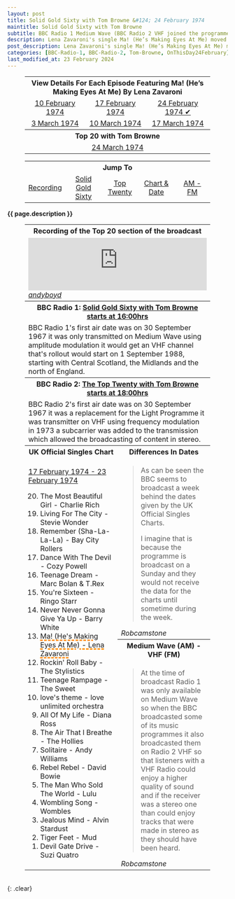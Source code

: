```yaml
---
layout: post
title: Solid Gold Sixty with Tom Browne &#124; 24 February 1974
maintitle: Solid Gold Sixty with Tom Browne
subtitle: BBC Radio 1 Medium Wave (BBC Radio 2 VHF joined the programme for the top 20)
description: Lena Zavaroni's single Ma! (He’s Making Eyes At Me) moved up the charts from number 16 to number 13.
post_description: Lena Zavaroni's single Ma! (He’s Making Eyes At Me) moved up the charts from number 16 to number 13.
categories: [BBC-Radio-1, BBC-Radio-2, Tom-Browne, OnThisDay24February]
last_modified_at: 23 February 2024
---
```


<figure class="fig3">
<table style="text-align:center;">
<tr><th colspan="3">View Details For Each Episode Featuring Ma! (He’s Making Eyes At Me) By Lena Zavaroni</th></tr>
<tr><td><a href="/1974-02-10-Solid-Gold-Sixty-with-Tom-Browne/">10 February 1974</a></td><td><a href="/1974-02-17-Solid-Gold-Sixty-with-Tom-Browne/">17 February 1974</a></td><td><a href="/1974-02-24-Solid-Gold-Sixty-with-Tom-Browne/">24 February 1974 &#x2714;</a></td></tr>

<tr><td><a href="/1974-03-03-Solid-Gold-Sixty-with-Tom-Browne/">3 March 1974</a></td><td><a href="/1974-03-10-Solid-Gold-Sixty-with-Tom-Browne/">10 March 1974</a></td><td><a href="/1974-03-17-Solid-Gold-Sixty-with-Tom-Browne/">17 March 1974</a></td></tr>
<tr><th colspan="3">Top 20 with Tom Browne</th></tr>
<tr><td colspan="3"><a href="/1974-03-24-Top-20-with-Tom-Browne">24 March 1974</a></td></tr>
</table>
</figure>

<figure class="fig3">
<table style="text-align:center;">
<tr><th colspan="5">Jump To</th></tr>
<tr><td style="width:20%;"><a href="#infobox1">Recording</a></td><td style="width:20%;"><a href="#infobox2">Solid Gold Sixty</a></td><td style="width:20%;"><a href="#infobox3">Top Twenty</a></td><td style="width:20%;"><a href="#infobox4">Chart & Date</a></td><td style="width:20%;"><a href="#infobox5">AM - FM</a></td></tr>
</table>
</figure>

<strong>{{ page.description }}</strong>

<figure class="fig3">
<table>
<tr id="infobox1"><th colspan="2">Recording of the Top 20 section of the broadcast</th></tr>
<tr><td colspan="2">
<iframe width="100%" height="120" src="https://www.mixcloud.com/widget/iframe/?hide_cover=1&light=1&feed=%2Fandyboyd%2Ftom-browne-uk-top-20-24-2-1974%2F" frameborder="0" ></iframe>
<cite><a href="https://www.mixcloud.com/andyboyd">andyboyd</a></cite>
</td></tr>
<tr id="infobox2"><th colspan="2">BBC Radio 1: <a class="external-link" href="https://genome.ch.bbc.co.uk/schedules/radio1/england/1974-02-24#at-16.00">Solid Gold Sixty with Tom Browne starts at 16:00hrs</a></th></tr>
<tr><td colspan="2">BBC Radio 1's first air date was on 30 September 1967 it was only transmitted on Medium Wave using amplitude modulation it would get an VHF channel that's rollout would start on 1 September 1988, starting with Central Scotland, the Midlands and the north of England.</td></tr>

<tr id="infobox3"><th colspan="2">BBC Radio 2: <a class="external-link" href="https://genome.ch.bbc.co.uk/schedules/radio2/1974-02-24#at-18.00">The Top Twenty with Tom Browne starts at 18:00hrs</a></th></tr>
<tr><td colspan="2">BBC Radio 2's first air date was on 30 September 1967 it was a replacement for the Light Programme it was transmitter on VHF using frequency modulation in 1973 a subcarrier was added to the transmission which allowed the broadcasting of content in stereo.</td></tr>
<tr id="infobox4"><th style="width:50%;">UK Official Singles Chart</th><th>Differences In Dates</th></tr>
<tr>
<td rowspan="3" class="top">
<p><a class="external-link" href="https://www.officialcharts.com/charts/singles-chart/19740217/7501">17 February 1974 - 23 February 1974</a></p>
<ol reversed>
<li>The Most Beautiful Girl - Charlie Rich</li>
<li>Living For The City - Stevie Wonder</li>
<li>Remember (Sha-La-La-La) - Bay City Rollers</li>
<li>Dance With The Devil - Cozy Powell</li>
<li>Teenage Dream - Marc Bolan & T.Rex</li>
<li>You're Sixteen - Ringo Starr</li>
<li>Never Never Gonna Give Ya Up - Barry White</li>
<li style="text-decoration: underline dashed darkorange 3px;">Ma! (He's Making Eyes At Me) - Lena Zavaroni</li>
<li>Rockin' Roll Baby - The Stylistics</li>
<li>Teenage Rampage - The Sweet</li>
<li>love's theme - love unlimited orchestra</li>
<li>All Of My Life - Diana Ross</li>
<li>The Air That I Breathe - The Hollies</li>
<li>Solitaire - Andy Williams</li>
<li>Rebel Rebel - David Bowie</li>
<li>The Man Who Sold The World - Lulu</li>
<li>Wombling Song - Wombles</li>
<li>Jealous Mind - Alvin Stardust</li>
<li>Tiger Feet - Mud</li>
<li>Devil Gate Drive - Suzi Quatro</li>
</ol>

</td>
<td class="top">
<blockquote>
<p>As can be seen the BBC seems to broadcast a week behind the dates given by the UK Official Singles Charts.</p>
<p>I imagine that is because the programme is broadcast on a Sunday and they would not receive the data for the charts until sometime during the week.</p>
</blockquote>
<cite>Robcamstone</cite>
</td></tr>
<tr id="infobox5"><th class="top">Medium Wave (AM) - VHF (FM)</th></tr>
<tr><td class="top">
<blockquote>
<p>At the time of broadcast Radio 1 was only available on Medium Wave so when the BBC broadcasted some of its music programmes it also broadcasted them on Radio 2 VHF so that listeners with a VHF Radio could enjoy a higher quality of sound and if the receiver was a stereo one than could enjoy tracks that were made in stereo as they should have been heard.</p>
</blockquote>
<cite>Robcamstone</cite>
</td></tr>
</table>
</figure>

<br />{: .clear}

